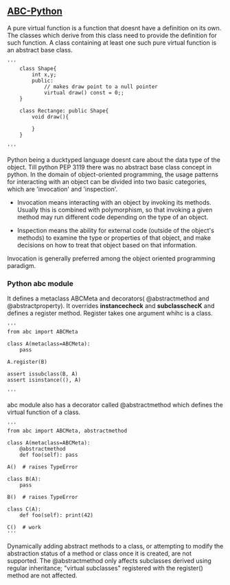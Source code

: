 ## [ABC-Python](https://docs.python.org/2/library/abc.html)

A pure virtual function is a function that doesnt have a definition on its own. The classes which derive from this class need to provide the definition for such function. A class containing at least one such pure virtual function is an abstract base class. 

	''' 
		class Shape{
			int x,y;
			public:
				// makes draw point to a null pointer
				virtual draw() const = 0;;
	    }
		
		class Rectange: public Shape{
			void draw(){
				
			}
		}
		
	'''

Python being a ducktyped language doesnt care about the data type of the object. Till python PEP 3119 there was no abstract base class concept in python. In the domain of object-oriented programming, the usage patterns for interacting with an object can be divided into two basic categories, which are 'invocation' and 'inspection'.

* Invocation means interacting with an object by invoking its methods. Usually this is combined with polymorphism, so that invoking a given method may run different code depending on the type of an object.

* Inspection means the ability for external code (outside of the object's methods) to examine the type or properties of that object, and make decisions on how to treat that object based on that information.

Invocation is generally preferred among the object oriented programming paradigm. 


### Python abc module

It defines a metaclass ABCMeta and decorators( @abstractmethod and @abstractproperty). It overrides __instancecheck__ and __subclasschecK__ and defines a register method. Register takes one argument whihc is a class. 

	'''
	from abc import ABCMeta
	
	class A(metaclass=ABCMeta):
		pass 
		
	A.register(B)
	
	assert issubclass(B, A)
	assert isinstance((), A)
	
	'''
	
abc module also has a decorator called @abstractmethod which defines the virtual function of a class. 

	'''
	from abc import ABCMeta, abstractmethod

	class A(metaclass=ABCMeta):
		@abstractmethod
		def foo(self): pass

	A()  # raises TypeError

	class B(A):
		pass

	B()  # raises TypeError

	class C(A):
		def foo(self): print(42)
	
	C()  # work
	'''
	
Dynamically adding abstract methods to a class, or attempting to modify the abstraction status of a method or class once it is created, are not supported. The @abstractmethod only affects subclasses derived using regular inheritance; "virtual subclasses" registered with the register() method are not affected.


